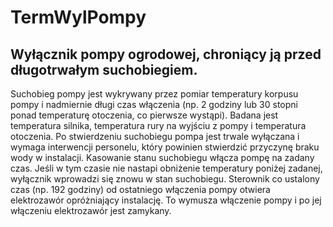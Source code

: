 # TermWylPompy
## Wyłącznik pompy ogrodowej, chroniący ją przed długotrwałym suchobiegiem.

Suchobieg pompy jest wykrywany przez pomiar temperatury korpusu pompy i nadmiernie długi czas włączenia (np. 2 godziny lub 30 stopni ponad temperaturę otoczenia, co pierwsze wystąpi). Badana jest temperatura silnika, temperatura rury na wyjściu z pompy i temperatura otoczenia.
Po stwierdzeniu suchobiegu pompa jest trwale wyłączana i wymaga interwencji personelu, 
który powinien stwierdzić przyczynę braku wody w  instalacji.
Kasowanie stanu suchobiegu włącza pompę na zadany czas. Jeśli w tym czasie nie nastapi obniżenie temperatury poniżej zadanej,
wyłącznik wprowadzi się znowu w stan suchobiegu.
Sterownik co ustalony czas (np. 192 godziny) od ostatniego włączenia pompy otwiera elektrozawór opróżniający instalację. To wymusza włączenie pompy i po jej włączeniu elektrozawór jest zamykany.


